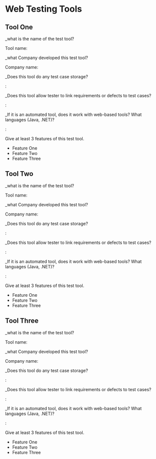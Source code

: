 # Web Testing Tools

## Tool One

_what is the name of the test tool?

Tool name:

_what Company developed this test tool?

Company name:

_Does this tool do any test case storage?

:

_Does this tool allow tester to link requirements or defects to test cases?

:

_If it is an automated tool, does it work with web-based tools? What languages (Java, .NET)?

:

Give at least 3 features of this test tool.

* Feature One
* Feature Two
* Feature Three

## Tool Two

_what is the name of the test tool?

Tool name:

_what Company developed this test tool?

Company name:

_Does this tool do any test case storage?

:

_Does this tool allow tester to link requirements or defects to test cases?

:

_If it is an automated tool, does it work with web-based tools? What languages (Java, .NET)?

:

Give at least 3 features of this test tool.

* Feature One
* Feature Two
* Feature Three

## Tool Three

_what is the name of the test tool?

Tool name:

_what Company developed this test tool?

Company name:

_Does this tool do any test case storage?

:

_Does this tool allow tester to link requirements or defects to test cases?

:

_If it is an automated tool, does it work with web-based tools? What languages (Java, .NET)?

:

Give at least 3 features of this test tool.

* Feature One
* Feature Two
* Feature Three
